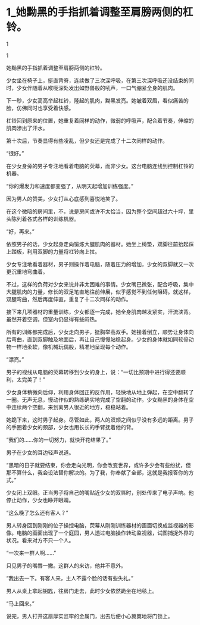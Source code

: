 # 1_她黝黑的手指抓着调整至肩膀两侧的杠铃。

1

1

她黝黑的手指抓着调整至肩膀两侧的杠铃。

少女坐在椅子上，挺直背脊，连续做了三次深呼吸，在第三次深呼吸还没结束的同时，少女伴随着从喉咙深处发出如野兽般的吼声，一口气绷紧全身的肌肉。

下一秒，少女高高举起杠铃，隆起的肌肉，黝黑发亮。她皱着双眉，看似痛苦的脸，仿佛同时也享受着快感。

杠铃回到原来的位置，她重复着同样的动作，微弱的呼吸声，配合着节奏，伸缩的肌肉渗出了汗水。

第十次后，节奏显得有些凌乱，但少女还是完成了十二次同样的动作。

“很好。”

在少女身旁的男子专注地看着电脑的荧幕，而非少女。这台电脑连线到控制杠铃的机器。

“你的爆发力和速度都变强了，从明天起增加训练强度。”

因为男人的赞美，少女打从心底感到喜悦地笑了。

在这个微暗的房间里，不，说是房间或许不太恰当，因为整个空间超过六十坪，里头陈列着各式各样的训练机器。

“好，再来。”

依照男子的话，少女起身走向锻炼大腿肌肉的器材。她坐上椅垫，双脚往前抬起踩上踏板，利用双脚的力量将杠铃向上拉。

少女专注地看着器材，男子则操作着电脑，随着压力的增加，少女的双脚就又一次更沉重地弯曲着。

不过，这样的负荷对少女来说并非太困难的事情。少女嘴巴微张，配合呼吸，集中大腿肌肉的力量，修长的双足笔直地往前伸展，似乎感觉不到任何阻碍。就这样，双腿弯曲，然后再度伸直，重复了十二次同样的动作。

接下来几项器材的重量训练，少女都逐一完成，她全身肌肉越发紧实，汗流浃背。虽然开着空调，但室内仍显得有些闷热。

所有的训练都完成后，少女走向男子，挺胸举高双手。她接着倒立，顺势让身体向后弯曲，直到双脚触及地面后，再让自己慢慢站稳起身。少女的身体就如同软骨动物一样地柔软，像机械玩偶般，精准地呈现每个动作。

“漂亮。”

男子的视线从电脑的荧幕转移到少女的身上，说：“一切比预期中进行得还要顺利，太完美了！”

少女身体稍微向后仰，利用身体回正的反作用，轻快地从地上弹起，在空中翻转了一圈。无声无息，慢动作似的熟练确实地完成了空翻的动作。少女黝黑的身体在空中连续两个空翻，来到离男人很近的地方，稳稳站着。

她跪下来，这时男子起身。尽管如此，两人的双颊之间似乎没有多远的距离。男子的手圈着少女的颈部，少女也用长长的手臂抚着他的背。

“我们的……你的一切努力，就快开花结果了。”

男子在少女的耳边轻声说道。

“黑暗的日子就要结束，你会走向光明，你会改变世界，或许多少会有些纷扰，但那不算什么，我会设法替你解决的。为了我，你奉献了全部，这就是我报答你的方式。”

少女闭上双眼。正当男子将自己的嘴贴近少女的双唇时，别处传来了电子声响。他停止动作，少女也睁开眼睛。

“这么晚了怎么还有客人？”

男人转身回到刚刚的位子操控电脑，荧幕从刚刚训练器材的画面切换成监视器的影像。电脑的画面出现了一个庭园，男人透过电脑操作转动监视器，试图捕捉外界的状况。看来对方不只一个人。

“一次来一群人啊……”

只见男子的嘴唇一撇。这群人的来访，他并不意外。

“我出去一下。有客人来，主人不露个脸的话有些失礼。”

男人从桌上拿起钥匙，往房门走去，此时少女依然跪坐在地毯上。

“马上回来。”

说完，男人打开这扇厚实监牢的金属门，出去后便小心翼翼地将门锁上。